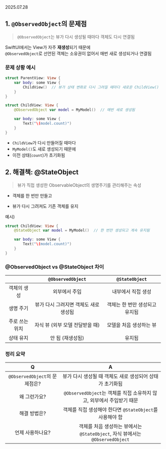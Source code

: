 2025.07.28

## 1. `@ObservedObject`의 문제점
>`@ObservedObject`는 뷰가 다시 생성될 때마다 객체도 다시 연결됨

SwiftUI에서는 View가 자주 **재생성**되기 때문에<br>
`@ObservedObject`로 선언된 객체는 소유권이 없어서 매번 새로 생성되거나 연결됨

### 문제 상황 예시
```swift
struct ParentView: View {
    var body: some View {
        ChildView()  // 뷰가 상태 변화로 다시 그려질 때마다 새로운 ChildView() 생성
    }
}

struct ChildView: View {
    @ObservedObject var model = MyModel()  // 매번 새로 생성됨

    var body: some View {
        Text("\(model.count)")
    }
}
```
- `ChildView`가 다시 만들어질 때마다
- `MyModel()`도 새로 생성되기 때문에
- 이전 상태(`count`)가 초기화됨

## 2. 해결책: @StateObject
>뷰가 직접 생성한 ObservableObject의 생명주기를 관리해주는 속성

- 객체를 한 번만 만들고

- 뷰가 다시 그려져도 기존 객체를 유지
  
예시)
```swift
struct ChildView: View {
    @StateObject var model = MyModel()  // 한 번만 생성되고 계속 유지됨

    var body: some View {
        Text("\(model.count)")
    }
}
```


### @ObservedObject vs @StateObject 차이

|   |`@ObservedObject`|`@StateObject`
|:-:|:-:|:-:|
객체의 생성|외부에서 주입|내부에서 직접 생성
생명 주기|뷰가 다시 그려지면 객체도 새로 생성됨|객체는 한 번만 생성되고 유지됨
주로 쓰는 위치|자식 뷰 (외부 모델 전달받을 때)|모델을 처음 생성하는 뷰
상태 유지|안 됨 (재생성됨)|유지됨


### 정리 요약
Q|A
|:-:|:-:|
`@ObservedObject`의 문제점은?|뷰가 다시 생성될 때 객체도 새로 생성되어 상태가 초기화됨
왜 그런가요?|`@ObservedObject`는 객체를 직접 소유하지 않고, 외부에서 주입받기 때문
해결 방법은?|객체를 직접 생성해야 한다면 `@StateObject`를 사용해야 함
언제 사용하나요?|객체를 처음 생성하는 뷰에서는 `@StateObject`, 자식 뷰에서는 `@ObservedObject`